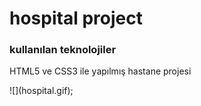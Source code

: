<h1>hospital project</h1>

<h3>kullanılan teknolojiler</h3>
<p>HTML5 ve CSS3 ile yapılmış hastane projesi</p>
![](hospital.gif);
